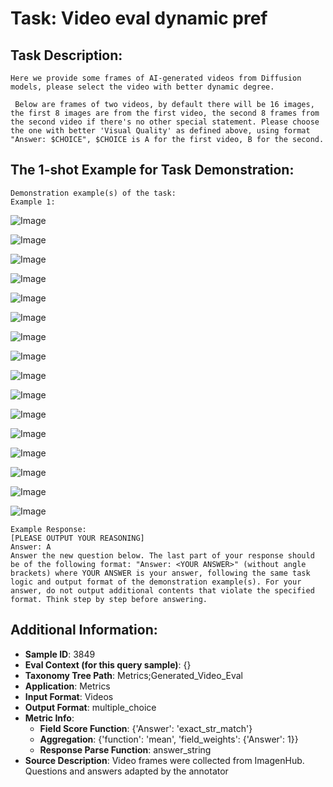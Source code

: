 # Task: Video eval dynamic pref

## Task Description:

```
Here we provide some frames of AI-generated videos from Diffusion models, please select the video with better dynamic degree. 

 Below are frames of two videos, by default there will be 16 images, the first 8 images are from the first video, the second 8 frames from the second video if there's no other special statement. Please choose the one with better 'Visual Quality' as defined above, using format "Answer: $CHOICE", $CHOICE is A for the first video, B for the second.
```

## The 1-shot Example for Task Demonstration:

```
Demonstration example(s) of the task:
Example 1:
```

![Image](7_00.png)

![Image](7_01.png)

![Image](7_02.png)

![Image](7_03.png)

![Image](7_04.png)

![Image](7_05.png)

![Image](7_06.png)

![Image](7_07.png)

![Image](9_00.png)

![Image](9_01.png)

![Image](9_02.png)

![Image](9_03.png)

![Image](9_04.png)

![Image](9_05.png)

![Image](9_06.png)

![Image](9_07.png)

```
Example Response:
[PLEASE OUTPUT YOUR REASONING]
Answer: A
Answer the new question below. The last part of your response should be of the following format: "Answer: <YOUR ANSWER>" (without angle brackets) where YOUR ANSWER is your answer, following the same task logic and output format of the demonstration example(s). For your answer, do not output additional contents that violate the specified format. Think step by step before answering.
```

## Additional Information:

- **Sample ID**: 3849
- **Eval Context (for this query sample)**: {}
- **Taxonomy Tree Path**: Metrics;Generated_Video_Eval
- **Application**: Metrics
- **Input Format**: Videos
- **Output Format**: multiple_choice
- **Metric Info**:
  - **Field Score Function**: {'Answer': 'exact_str_match'}
  - **Aggregation**: {'function': 'mean', 'field_weights': {'Answer': 1}}
  - **Response Parse Function**: answer_string
- **Source Description**: Video frames were collected from ImagenHub. Questions and answers adapted by the annotator
